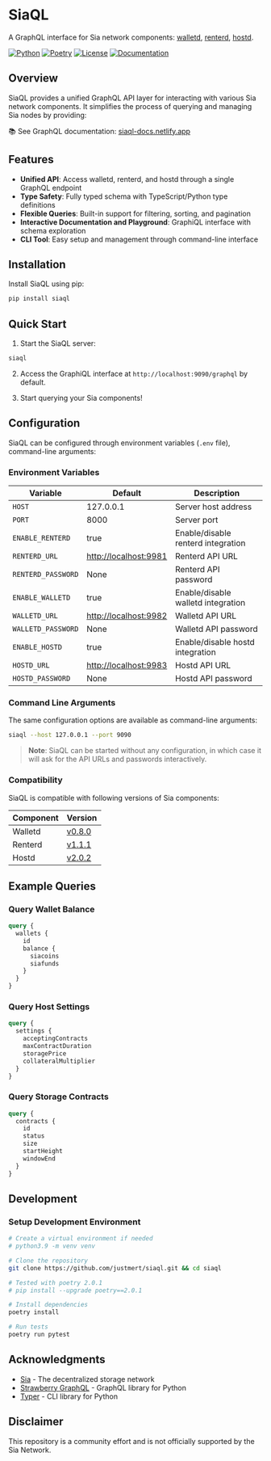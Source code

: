 # SiaQL

A GraphQL interface for Sia network components: [walletd](https://sia.tech/software/walletd), [renterd](https://sia.tech/software/renterd), [hostd](https://sia.tech/software/hostd).

[![Python](https://img.shields.io/badge/python-^3.9-blue.svg)](https://www.python.org/downloads/)
[![Poetry](https://img.shields.io/badge/poetry-package-blueviolet.svg)](https://python-poetry.org/)
[![License](https://img.shields.io/badge/license-MIT-green.svg)](LICENSE)
[![Documentation](https://img.shields.io/badge/docs-latest-blue.svg)](https://siaql-docs.netlify.app)
  
## Overview

SiaQL provides a unified GraphQL API layer for interacting with various Sia network components. It simplifies the process of querying and managing Sia nodes by providing:

📚 See GraphQL documentation: [siaql-docs.netlify.app](https://siaql-docs.netlify.app)

## Features

- **Unified API**: Access walletd, renterd, and hostd through a single GraphQL endpoint
- **Type Safety**: Fully typed schema with TypeScript/Python type definitions
- **Flexible Queries**: Built-in support for filtering, sorting, and pagination
- **Interactive Documentation and Playground**: GraphiQL interface with schema exploration
- **CLI Tool**: Easy setup and management through command-line interface

## Installation

Install SiaQL using pip:

```bash
pip install siaql
```

## Quick Start

1. Start the SiaQL server:

```bash
siaql
```

2. Access the GraphiQL interface at `http://localhost:9090/graphql` by default.

3. Start querying your Sia components!

## Configuration

SiaQL can be configured through environment variables (`.env` file), command-line arguments:

### Environment Variables

| Variable | Default | Description |
|----------|---------|-------------|
| `HOST` | 127.0.0.1 | Server host address |
| `PORT` | 8000 | Server port |
| `ENABLE_RENTERD` | true | Enable/disable renterd integration |
| `RENTERD_URL` | <http://localhost:9981> | Renterd API URL |
| `RENTERD_PASSWORD` | None | Renterd API password |
| `ENABLE_WALLETD` | true | Enable/disable walletd integration |
| `WALLETD_URL` | <http://localhost:9982> | Walletd API URL |
| `WALLETD_PASSWORD` | None | Walletd API password |
| `ENABLE_HOSTD` | true | Enable/disable hostd integration |
| `HOSTD_URL` | <http://localhost:9983> | Hostd API URL |
| `HOSTD_PASSWORD` | None | Hostd API password |

### Command Line Arguments

The same configuration options are available as command-line arguments:

```bash
siaql --host 127.0.0.1 --port 9090
```

> **Note**: SiaQL can be started without any configuration, in which case it will ask for the API URLs and passwords interactively.

### Compatibility

SiaQL is compatible with following versions of Sia components:

| Component | Version |
|----------|---------|
| Walletd | [v0.8.0](https://github.com/SiaFoundation/walletd/releases/tag/v0.8.0) |
| Renterd | [v1.1.1](https://github.com/SiaFoundation/renterd/releases/tag/v1.1.1) |
| Hostd | [v2.0.2](https://github.com/SiaFoundation/hostd/releases/tag/v2.0.2) |

## Example Queries

### Query Wallet Balance

```graphql
query {
  wallets {
    id
    balance {
      siacoins
      siafunds
    }
  }
}
```

### Query Host Settings

```graphql
query {
  settings {
    acceptingContracts
    maxContractDuration
    storagePrice
    collateralMultiplier
  }
}
```

### Query Storage Contracts

```graphql
query {
  contracts {
    id
    status
    size
    startHeight
    windowEnd
  }
}
```

## Development

### Setup Development Environment

```bash
# Create a virtual environment if needed
# python3.9 -m venv venv

# Clone the repository
git clone https://github.com/justmert/siaql.git && cd siaql

# Tested with poetry 2.0.1
# pip install --upgrade poetry==2.0.1

# Install dependencies
poetry install

# Run tests
poetry run pytest

```

## Acknowledgments

- [Sia](https://sia.tech/) - The decentralized storage network
- [Strawberry GraphQL](https://strawberry.rocks/) - GraphQL library for Python
- [Typer](https://typer.tiangolo.com/) - CLI library for Python

## Disclaimer

This repository is a community effort and is not officially supported by the Sia Network.
